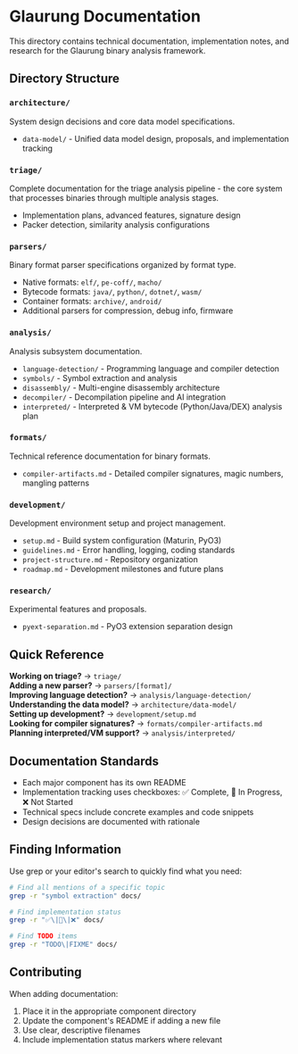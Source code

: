 # Glaurung Documentation

This directory contains technical documentation, implementation notes, and research for the Glaurung binary analysis framework.

## Directory Structure

### `architecture/`
System design decisions and core data model specifications.
- `data-model/` - Unified data model design, proposals, and implementation tracking

### `triage/`
Complete documentation for the triage analysis pipeline - the core system that processes binaries through multiple analysis stages.
- Implementation plans, advanced features, signature design
- Packer detection, similarity analysis configurations

### `parsers/`
Binary format parser specifications organized by format type.
- Native formats: `elf/`, `pe-coff/`, `macho/`
- Bytecode formats: `java/`, `python/`, `dotnet/`, `wasm/`
- Container formats: `archive/`, `android/`
- Additional parsers for compression, debug info, firmware

### `analysis/`
Analysis subsystem documentation.
- `language-detection/` - Programming language and compiler detection
- `symbols/` - Symbol extraction and analysis
- `disassembly/` - Multi-engine disassembly architecture
- `decompiler/` - Decompilation pipeline and AI integration
 - `interpreted/` - Interpreted & VM bytecode (Python/Java/DEX) analysis plan

### `formats/`
Technical reference documentation for binary formats.
- `compiler-artifacts.md` - Detailed compiler signatures, magic numbers, mangling patterns

### `development/`
Development environment setup and project management.
- `setup.md` - Build system configuration (Maturin, PyO3)
- `guidelines.md` - Error handling, logging, coding standards
- `project-structure.md` - Repository organization
- `roadmap.md` - Development milestones and future plans

### `research/`
Experimental features and proposals.
- `pyext-separation.md` - PyO3 extension separation design

## Quick Reference

**Working on triage?** → `triage/`  
**Adding a new parser?** → `parsers/[format]/`  
**Improving language detection?** → `analysis/language-detection/`  
**Understanding the data model?** → `architecture/data-model/`  
**Setting up development?** → `development/setup.md`  
**Looking for compiler signatures?** → `formats/compiler-artifacts.md`
**Planning interpreted/VM support?** → `analysis/interpreted/`

## Documentation Standards

- Each major component has its own README
- Implementation tracking uses checkboxes: ✅ Complete, 🔄 In Progress, ❌ Not Started
- Technical specs include concrete examples and code snippets
- Design decisions are documented with rationale

## Finding Information

Use grep or your editor's search to quickly find what you need:

```bash
# Find all mentions of a specific topic
grep -r "symbol extraction" docs/

# Find implementation status
grep -r "✅\|🔄\|❌" docs/

# Find TODO items
grep -r "TODO\|FIXME" docs/
```

## Contributing

When adding documentation:
1. Place it in the appropriate component directory
2. Update the component's README if adding a new file
3. Use clear, descriptive filenames
4. Include implementation status markers where relevant
